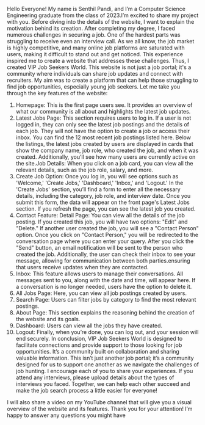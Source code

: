 Hello Everyone!
My name is Senthil Pandi, and I’m a Computer Science Engineering graduate from the class of 2023.I’m excited to share my project with you.
Before diving into the details of the website, I want to explain the motivation behind its creation. After completing my degree, I faced numerous challenges in securing a job. One of the hardest parts was struggling to receive even an interview call. As we all know, the job market is highly competitive, and many online job platforms are saturated with users, making it difficult to stand out and get noticed. This experience inspired me to create a website that addresses these challenges.
Thus, I created VIP Job Seekers World. This website is not just a job portal; it's a community where individuals can share job updates and connect with recruiters. My aim was to create a platform that can help those struggling to find job opportunities, especially young job seekers.
Let me take you through the key features of the website:
1.	Homepage: This is the first page users see. It provides an overview of what our community is all about and highlights the latest job updates.
2.	Latest Jobs Page: This section requires users to log in. If a user is not logged in, they can only see the latest job postings and the details of each job. They will not have the option to create a job or access their inbox. You can find the 12 most recent job postings listed here. Below the listings, the latest jobs created by users are displayed in cards that show the company name, job role, who created the job, and when it was created. Additionally, you’ll see how many users are currently active on the site.Job Details: When you click on a job card, you can view all the relevant details, such as the job role, salary, and more.
3.	Create Job Option: Once you log in, you will see options such as 'Welcome,' 'Create Jobs,' 'Dashboard,' 'Inbox,' and 'Logout.' In the 'Create Jobs' section, you’ll find a form to enter all the necessary details, including the category, job role, and interview date. Once you submit this form, the data will appear on the front page's Latest Jobs section. If you refresh the page, you can see the latest job you created.
4.	Contact Feature: Detail Page: You can view all the details of the job posting. If you created this job, you will have two options: "Edit" and "Delete." If another user created the job, you will see a "Contact Person" option. Once you click on "Contact Person," you will be redirected to the conversation page where you can enter your query. After you click the "Send" button, an email notification will be sent to the person who created the job. Additionally, the user can check their inbox to see your message, allowing for communication between both parties.ensuring that users receive updates when they are contacted.
5.	Inbox: This feature allows users to manage their conversations. All messages sent to you, along with the date and time, will appear here. If a conversation is no longer needed, users have the option to delete it.
6.	All Jobs Page: Here, you can view all job postings created by users.
7.	Search Page: Users can filter jobs by category to find the most relevant postings.
8.	About Page: This section explains the reasoning behind the creation of the website and its goals.
9.	Dashboard: Users can view all the jobs they have created.
10.	Logout: Finally, when you’re done, you can log out, and your session will end securely.
In conclusion, VIP Job Seekers World is designed to facilitate connections and provide support to those looking for job opportunities. It’s a community built on collaboration and sharing valuable information.
This isn’t just another job portal; it’s a community designed for us to support one another as we navigate the challenges of job hunting.
I encourage each of you to share your experiences. If you attend any interviews, please upload details about the types of interviews you faced. Together, we can help each other succeed and make the job search process a little easier for everyone!

I will also share a video on my YouTube channel that will give you a visual overview of the website and its features.
Thank you for your attention! I’m happy to answer any questions you might have
